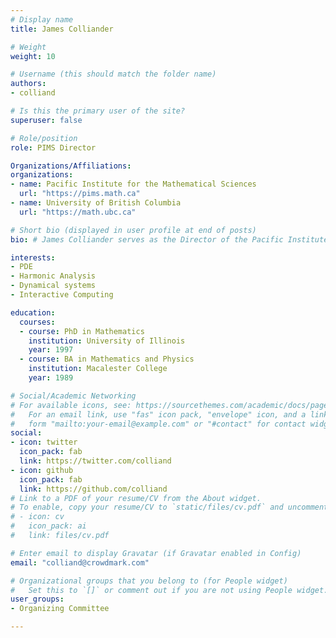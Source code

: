 ```yaml
---
# Display name
title: James Colliander 

# Weight
weight: 10

# Username (this should match the folder name)
authors:
- colliand

# Is this the primary user of the site?
superuser: false

# Role/position
role: PIMS Director

Organizations/Affiliations:
organizations:
- name: Pacific Institute for the Mathematical Sciences
  url: "https://pims.math.ca"
- name: University of British Columbia
  url: "https://math.ubc.ca"

# Short bio (displayed in user profile at end of posts)
bio: # James Colliander serves as the Director of the Pacific Institute for the Mathematical Sciences.

interests:
- PDE
- Harmonic Analysis
- Dynamical systems
- Interactive Computing

education:
  courses:
  - course: PhD in Mathematics
    institution: University of Illinois
    year: 1997
  - course: BA in Mathematics and Physics
    institution: Macalester College
    year: 1989

# Social/Academic Networking
# For available icons, see: https://sourcethemes.com/academic/docs/page-builder/#icons
#   For an email link, use "fas" icon pack, "envelope" icon, and a link in the
#   form "mailto:your-email@example.com" or "#contact" for contact widget.
social:
- icon: twitter
  icon_pack: fab
  link: https://twitter.com/colliand
- icon: github
  icon_pack: fab
  link: https://github.com/colliand
# Link to a PDF of your resume/CV from the About widget.
# To enable, copy your resume/CV to `static/files/cv.pdf` and uncomment the lines below.
# - icon: cv
#   icon_pack: ai
#   link: files/cv.pdf

# Enter email to display Gravatar (if Gravatar enabled in Config)
email: "colliand@crowdmark.com"

# Organizational groups that you belong to (for People widget)
#   Set this to `[]` or comment out if you are not using People widget.
user_groups:
- Organizing Committee

---
```

